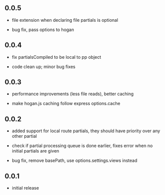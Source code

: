 ## 0.0.5

  * file extension when declaring file partials is optional

  * bug fix, pass options to hogan

## 0.0.4

  * fix partialsCompiled to be local to pp object

  * code clean up; minor bug fixes

## 0.0.3

  * performance improvements (less file reads), better caching

  * make hogan.js caching follow express options.cache

## 0.0.2

  * added support for local route partials, they should have priority over any other partial

  * check if partial processing queue is done earlier, fixes error when no initial partials are given

  * bug fix, remove basePath, use options.settings.views instead

## 0.0.1

   * initial release
